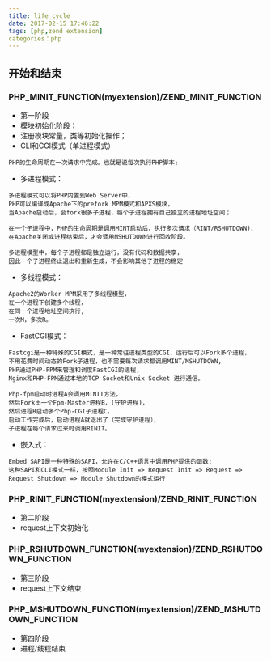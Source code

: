 ```yaml
---
title: life_cycle
date: 2017-02-15 17:46:22
tags: [php,zend extension]
categories：php
---
```


## 开始和结束

### PHP_MINIT_FUNCTION(myextension)/ZEND_MINIT_FUNCTION
- 第一阶段
- 模块初始化阶段；
- 注册模块常量，类等初始化操作；
- CLI和CGI模式（单进程模式）
```
PHP的生命周期在一次请求中完成。也就是说每次执行PHP脚本;
```
- 多进程模式：
```
多进程模式可以将PHP内置到Web Server中，
PHP可以编译成Apache下的prefork MPM模式和APXS模块，
当Apache启动后，会fork很多子进程，每个子进程拥有自己独立的进程地址空间；

在一个子进程中，PHP的生命周期是调用MINT启动后，执行多次请求（RINT/RSHUTDOWN)，
在Apache关闭或进程结束后，才会调用MSHUTDOWN进行回收阶段。

多进程模型中，每个子进程都是独立运行，没有代码和数据共享，
因此一个子进程终止退出和重新生成，不会影响其他子进程的稳定
```
- 多线程模式：
```
Apache2的Worker MPM采用了多线程模型，
在一个进程下创建多个线程，
在同一个进程地址空间执行,
一次M，多次R。
```
- FastCGI模式：
```
Fastcgi是一种特殊的CGI模式，是一种常驻进程类型的CGI，运行后可以Fork多个进程，
不用花费时间动态的Fork子进程，也不需要每次请求都调用MINT/MSHUTDOWN,
PHP通过PHP-FPM来管理和调度FastCGI的进程,
Nginx和PHP-FPM通过本地的TCP Socket和Unix Socket 进行通信。

Php-fpm启动时进程A会调用MINIT方法，
然后Fork出一个Fpm-Master进程B，(守护进程)，
然后进程B启动多个Php-CGI子进程C，
启动工作完成后，启动进程A就退出了（完成守护进程），
子进程在每个请求过来时调用RINIT。
```
- 嵌入式：
```
Embed SAPI是一种特殊的SAPI，允许在C/C++语言中调用PHP提供的函数;
这种SAPI和CLI模式一样，按照Module Init => Request Init => Request => Request Shutdown => Module Shutdown的模式运行
```

### PHP_RINIT_FUNCTION(myextension)/ZEND_RINIT_FUNCTION
- 第二阶段
- request上下文初始化

### PHP_RSHUTDOWN_FUNCTION(myextension)/ZEND_RSHUTDOWN_FUNCTION
- 第三阶段
- request上下文结束

### PHP_MSHUTDOWN_FUNCTION(myextension)/ZEND_MSHUTDOWN_FUNCTION
- 第四阶段
- 进程/线程结束